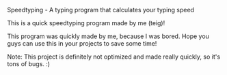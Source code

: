 Speedtyping - A typing program that calculates your typing speed

This is a quick speedtyping program made by me (teig)!

This program was quickly made by me, because I was bored. Hope you guys can use this in your projects to save some time! 

Note: This project is definitely not optimized and made really quickly, so it's tons of bugs. :)
